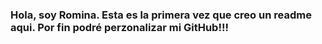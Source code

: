 ### Hola, soy Romina. Esta es la primera vez que creo un readme aqui. Por fin podré perzonalizar mi GitHub!!!

<img src="https://i.pinimg.com/originals/39/c5/1a/39c51a4bf52962846f0a4f60870b5850.jpg" alt="" srcset="">

<!--
**Romstroke/Romstroke** is a ✨ _special_ ✨ repository because its `README.md` (this file) appears on your GitHub profile.

Here are some ideas to get you started:

- 🔭 I’m currently working on ...
- 🌱 I’m currently learning ...
- 👯 I’m looking to collaborate on ...
- 🤔 I’m looking for help with ...
- 💬 Ask me about ...
- 📫 How to reach me: ...
- 😄 Pronouns: ...
- ⚡ Fun fact: ...
-->

